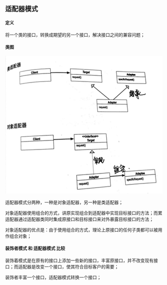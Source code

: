 ## 适配器模式

#### 定义 

将一个类的接口，转换成期望的另一个接口，解决接口之间的兼容问题；

#### 类图

![](../imgs/adapter-pattern-class-diagram.jpeg)


适配器模式分两种，一种是对象适配器，另一种是类适配器；

对象适配器使用组合的方式，讲原实现组合到适配器中实现目标接口的方法；而累适配器通过适配器类同时集成原接口和目标接口来对外暴露目标接口的方法；

对象适配器的优点是：由于使用组合的方式，理论上原接口的任何子类都可以被用作组合对象；

#### 装饰者模式 和 适配器模式 比较

装饰着模式是在原有的接口上添加一些新的接口，丰富原接口，并不改变现有接口；而适配器是改变一个接口，使其符合目标客户的需要；

装饰者丰富一个接口，适配器模式转换一个接口；


